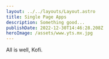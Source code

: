 ```yaml
---
layout: ../../layouts/Layout.astro
title: Single Page Apps
description: Something good...
publishDate: 2022-12-30T14:46:28.208Z
heroImage: /assets/www.yts.mx.jpg
---
```

A﻿ll is well, Kofi.
